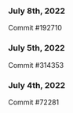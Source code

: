 ### July 8th, 2022

Commit #192710

### July 5th, 2022

Commit #314353


### July 4th, 2022

Commit #72281
